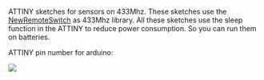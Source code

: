 ATTINY sketches for sensors on 433Mhz. These sketches use the [NewRemoteSwitch](https://github.com/hjgode/homewatch/tree/master/arduino/libraries/NewRemoteSwitch) as 433Mhz library. All these sketches use the sleep function in the ATTINY to reduce power consumption. So you can run them on batteries.

ATTINY pin number for arduino:

![](https://github.com/sweebee/Arduino-home-automation/blob/master/attinypins.png)
